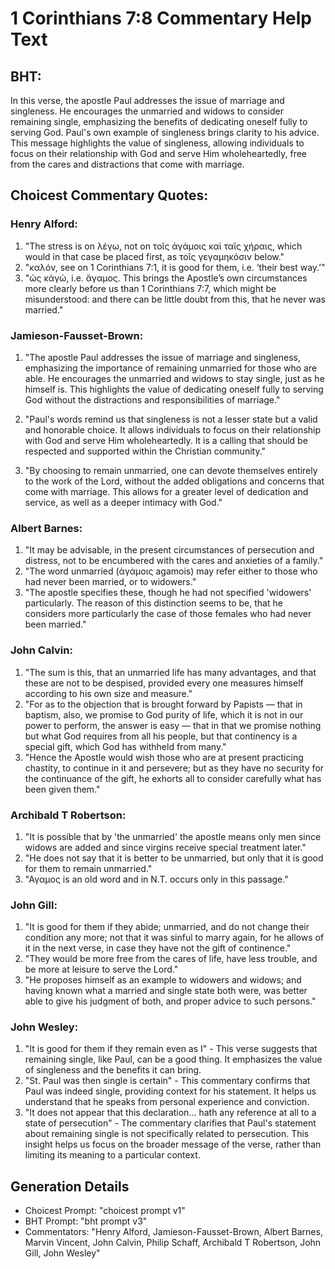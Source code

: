 # 1 Corinthians 7:8 Commentary Help Text

## BHT:
In this verse, the apostle Paul addresses the issue of marriage and singleness. He encourages the unmarried and widows to consider remaining single, emphasizing the benefits of dedicating oneself fully to serving God. Paul's own example of singleness brings clarity to his advice. This message highlights the value of singleness, allowing individuals to focus on their relationship with God and serve Him wholeheartedly, free from the cares and distractions that come with marriage.

## Choicest Commentary Quotes:
### Henry Alford:
1. "The stress is on λέγω, not on τοῖς ἀγάμοις καὶ ταῖς χήραις, which would in that case be placed first, as τοῖς γεγαμηκόσιν below."
2. "καλόν, see on 1 Corinthians 7:1, it is good for them, i.e. ‘their best way.’"
3. "ὡς κἀγώ, i.e. ἄγαμος. This brings the Apostle’s own circumstances more clearly before us than 1 Corinthians 7:7, which might be misunderstood: and there can be little doubt from this, that he never was married."

### Jamieson-Fausset-Brown:
1. "The apostle Paul addresses the issue of marriage and singleness, emphasizing the importance of remaining unmarried for those who are able. He encourages the unmarried and widows to stay single, just as he himself is. This highlights the value of dedicating oneself fully to serving God without the distractions and responsibilities of marriage." 

2. "Paul's words remind us that singleness is not a lesser state but a valid and honorable choice. It allows individuals to focus on their relationship with God and serve Him wholeheartedly. It is a calling that should be respected and supported within the Christian community." 

3. "By choosing to remain unmarried, one can devote themselves entirely to the work of the Lord, without the added obligations and concerns that come with marriage. This allows for a greater level of dedication and service, as well as a deeper intimacy with God."

### Albert Barnes:
1. "It may be advisable, in the present circumstances of persecution and distress, not to be encumbered with the cares and anxieties of a family."
2. "The word unmarried (ἀγάμοις agamois) may refer either to those who had never been married, or to widowers."
3. "The apostle specifies these, though he had not specified 'widowers' particularly. The reason of this distinction seems to be, that he considers more particularly the case of those females who had never been married."

### John Calvin:
1. "The sum is this, that an unmarried life has many advantages, and that these are not to be despised, provided every one measures himself according to his own size and measure."
2. "For as to the objection that is brought forward by Papists — that in baptism, also, we promise to God purity of life, which it is not in our power to perform, the answer is easy — that in that we promise nothing but what God requires from all his people, but that continency is a special gift, which God has withheld from many."
3. "Hence the Apostle would wish those who are at present practicing chastity, to continue in it and persevere; but as they have no security for the continuance of the gift, he exhorts all to consider carefully what has been given them."

### Archibald T Robertson:
1. "It is possible that by 'the unmarried' the apostle means only men since widows are added and since virgins receive special treatment later." 
2. "He does not say that it is better to be unmarried, but only that it is good for them to remain unmarried." 
3. "Αγαμος is an old word and in N.T. occurs only in this passage."

### John Gill:
1. "It is good for them if they abide; unmarried, and do not change their condition any more; not that it was sinful to marry again, for he allows of it in the next verse, in case they have not the gift of continence."
2. "They would be more free from the cares of life, have less trouble, and be more at leisure to serve the Lord."
3. "He proposes himself as an example to widowers and widows; and having known what a married and single state both were, was better able to give his judgment of both, and proper advice to such persons."

### John Wesley:
1. "It is good for them if they remain even as I" - This verse suggests that remaining single, like Paul, can be a good thing. It emphasizes the value of singleness and the benefits it can bring.
2. "St. Paul was then single is certain" - This commentary confirms that Paul was indeed single, providing context for his statement. It helps us understand that he speaks from personal experience and conviction.
3. "It does not appear that this declaration... hath any reference at all to a state of persecution" - The commentary clarifies that Paul's statement about remaining single is not specifically related to persecution. This insight helps us focus on the broader message of the verse, rather than limiting its meaning to a particular context.


## Generation Details
- Choicest Prompt: "choicest prompt v1"
- BHT Prompt: "bht prompt v3"
- Commentators: "Henry Alford, Jamieson-Fausset-Brown, Albert Barnes, Marvin Vincent, John Calvin, Philip Schaff, Archibald T Robertson, John Gill, John Wesley"
